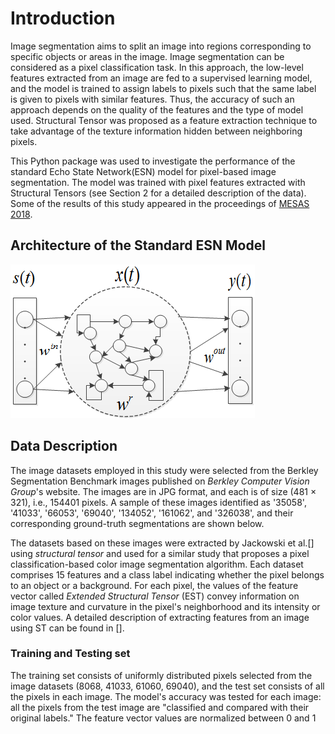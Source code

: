 # Introduction
Image segmentation aims to split an image into regions corresponding to specific objects or areas in the image. Image segmentation can be considered as a pixel classification task.
In this approach, the low-level features extracted from an image are fed to a supervised learning model, and the model is  trained to assign labels to pixels such that the same 
label is given to pixels with similar features. Thus, the accuracy of such an approach depends on the quality of the features and the type of model used.
Structural Tensor was proposed as a feature extraction technique to take advantage of the texture information hidden between neighboring pixels. 

This Python package was used to investigate the performance of the standard Echo State Network(ESN) model for pixel-based image segmentation. The model
was trained with pixel features extracted with Structural Tensors (see Section 2 for a detailed description of the data).  
Some of the results of this study appeared in the proceedings of [MESAS 2018](https://link.springer.com/chapter/10.1007/978-3-030-14984-0_36).

## Architecture of the Standard ESN Model

![standard ESN model](/docs/images/ESN.png)

## Data Description
The image datasets employed in this study were selected from the Berkley Segmentation Benchmark images published on *Berkley Computer Vision Group*'s website.
The images are in JPG format, and each is of size (481 $\times$ 321), i.e., 154401 pixels. A sample of these images identified as '35058', '41033', '66053', '69040', '134052', '161062', and '326038',
and their corresponding ground-truth segmentations are shown below.

The datasets based on these images were extracted by Jackowski et al.[] using *structural tensor* and used for a similar study that proposes a pixel classification-based
color image segmentation algorithm. Each dataset comprises 15 features and a class label indicating whether the pixel belongs to an object or a background. 
For each pixel, the values of the feature vector called *Extended Structural Tensor* (EST) convey information on image texture and curvature in the pixel's neighborhood and its intensity or color values.
A detailed description of extracting features from an image using ST can be found in [].

### Training and Testing set
The training set consists of uniformly distributed pixels selected from the image datasets (8068, 41033, 61060, 69040), and the test set consists of all the pixels in each image.
The model's accuracy was tested for each image: all the pixels from the test image are "classified and compared with their original labels." 
The feature vector values are normalized between 0 and 1
